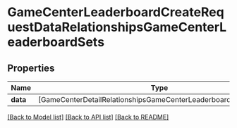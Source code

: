 # GameCenterLeaderboardCreateRequestDataRelationshipsGameCenterLeaderboardSets

## Properties
Name | Type | Description | Notes
------------ | ------------- | ------------- | -------------
**data** | [GameCenterDetailRelationshipsGameCenterLeaderboardSetsDataInner] |  | [optional] 

[[Back to Model list]](../README.md#documentation-for-models) [[Back to API list]](../README.md#documentation-for-api-endpoints) [[Back to README]](../README.md)


